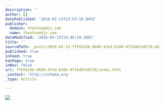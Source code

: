 ```yaml
---
description: ''
author: []
datePublished: '2016-03-13T23:53:16.945Z'
publisher:
  domain: theeteamdjs.com
  name: theeteamdjs.com
dateModified: '2016-03-13T23:48:19.306Z'
title: ''
sourcePath: _posts/2016-03-13-ffb5524b-0600-47ed-b384-0f16487e0278.md
published: true
inFeed: true
hasPage: true
inNav: false
url: ffb5524b-0600-47ed-b384-0f16487e0278/index.html
_context: 'http://schema.org'
_type: Article

---
```

![](http://theeteamdjs.com/images/slider/slider2.png)